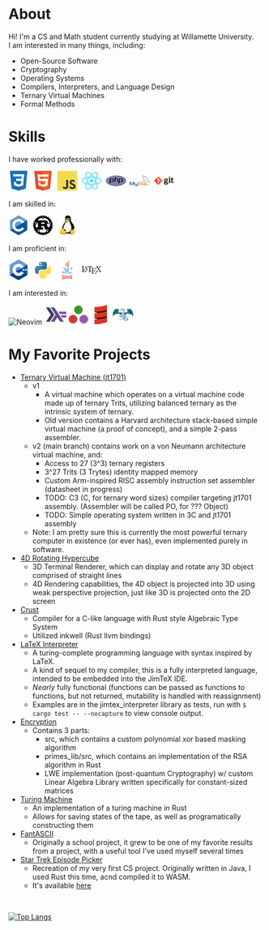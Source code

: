﻿# About
Hi! I'm a CS and Math student currently studying at Willamette University. \
I am interested in many things, including:
- Open-Source Software
- Cryptography
- Operating Systems
- Compilers, Interpreters, and Language Design
- Ternary Virtual Machines
- Formal Methods

# Skills
I have worked professionally with:
<div>    
    <img src="https://github.com/devicons/devicon/blob/master/icons/css3/css3-plain.svg"  title="CSS3" alt="CSS" width="40" height="40"/>&nbsp;
    <img src="https://github.com/devicons/devicon/blob/master/icons/html5/html5-original.svg" title="HTML5" alt="HTML" width="40" height="40"/>&nbsp;
    <img src="https://github.com/devicons/devicon/blob/master/icons/javascript/javascript-original.svg" title="JavaScript" alt="JavaScript" width="40" height="40"/>&nbsp;
    <img src="https://github.com/devicons/devicon/blob/master/icons/react/react-original.svg" title="React" alt="React" width="40" height="40"/>&nbsp;
    <img src="https://github.com/devicons/devicon/blob/master/icons/php/php-original.svg" title="php"  alt="php" width="40" height="40"/>&nbsp;
    <img src="https://github.com/devicons/devicon/blob/master/icons/mysql/mysql-original-wordmark.svg" title="MySQL"  alt="MySQL" width="40" height="40"/>&nbsp;
    <img src="https://github.com/devicons/devicon/blob/master/icons/git/git-original-wordmark.svg" title="Git" **alt="Git" width="40" height="40"/>
</div>

I am skilled in:
<div>
    <img src="https://github.com/devicons/devicon/blob/master/icons/c/c-original.svg"  title="C" alt="C" width="40" height="40"/>&nbsp;
    <img src="https://github.com/devicons/devicon/blob/master/icons/rust/rust-original.svg"  title="rust" alt="rust" width="40" height="40"/>&nbsp;
    <img src="https://github.com/devicons/devicon/blob/master/icons/linux/linux-original.svg" title="Linux" **alt="Linux" width="40" height="40"/>
</div>

I am proficient in:
<div>
    <img src="https://github.com/devicons/devicon/blob/master/icons/cplusplus/cplusplus-original.svg"  title="C++" alt="C++" width="40" height="40"/>&nbsp;
    <img src="https://github.com/devicons/devicon/blob/master/icons/python/python-original.svg"  title="python" alt="python" width="40" height="40"/>&nbsp;
    <img src="https://github.com/devicons/devicon/blob/master/icons/java/java-original-wordmark.svg" title="Java" alt="Java" width="40" height="40"/>&nbsp;
    <img src="https://github.com/devicons/devicon/blob/master/icons/latex/latex-original.svg" title="LaTeX" **alt="LaTeX" width="40" height="40"/>
</div>

I am interested in:
<div>
    <img src="https://upload.wikimedia.org/wikipedia/commons/thumb/3/3a/Neovim-mark.svg/492px-Neovim-mark.svg.png"  title="Neovim" alt="Neovim" width="40" height="40"/>&nbsp;
    <img src="https://github.com/devicons/devicon/blob/master/icons/haskell/haskell-original.svg" title="haskell" **alt="haskell" width="40" height="40"/>
    <img src="https://github.com/devicons/devicon/blob/master/icons/julia/julia-original.svg" title="julia" **alt="julia" width="40" height="40"/>
    <img src="https://github.com/devicons/devicon/blob/master/icons/scala/scala-original.svg" title="scala" **alt="scala" width="40" height="40"/>
    <img src="https://github.com/devicons/devicon/blob/master/icons/llvm/llvm-original.svg" title="llvm" **alt="llvm" width="40" height="40"/>
<div/>

# My Favorite Projects

- [Ternary Virtual Machine (jt1701)](https://github.com/LordGoatius/JIMNIAC)
    - v1
        - A virtual machine which operates on a virtual machine code made up of ternary Trits, utilizing balanced ternary as the intrinsic system of ternary.
        - Old version contains a Harvard architecture stack-based simple virtual machine (a proof of concept), and a simple 2-pass assembler.
    - v2 (main branch) contains work on a von Neumann architecture virtual machine, and:
        - Access to 27 (3^3) ternary registers
        - 3^27 Trits (3 Trytes) identity mapped memory
        - Custom Arm-inspired RISC assembly instruction set assembler (datasheet in progress)
        - TODO: C3 (C, for ternary word sizes) compiler targeting jt1701 assembly. (Assembler will be called PO, for ??? Object)
        - TODO: Simple operating system written in 3C and jt1701 assembly
    - Note: I am pretty sure this is currently the most powerful ternary computer in existence (or ever has), even implemented purely in software.
- [4D Rotating Hypercube](https://github.com/LordGoatius/cubers)
    - 3D Terminal Renderer, which can display and rotate any 3D object comprised of straight lines
    - 4D Rendering capabilities, the 4D object is projected into 3D using weak perspective projection, just like 3D is projected onto the 2D screen
- [Crust](https://github.com/LordGoatius/crust)
    - Compiler for a C-like language with Rust style Algebraic Type System
    - Utilized inkwell (Rust llvm bindings)
- [LaTeX Interpreter](https://github.com/LordGoatius/jimtex)
    - A turing-complete programming language with syntax inspired by LaTeX.
    - A kind of sequel to my compiler, this is a fully interpreted language, intended to be embedded into the JimTeX IDE.
    - *Nearly* fully functional (functions can be passed as functions to functions, but not returned, mutability is handled with reassignment)
    - Examples are in the jimtex_interpreter library as tests, run with `$ cargo test -- --nocapture` to view console output.
- [Encryption](https://github.com/LordGoatius/jimcrypt)
    - Contains 3 parts:
        - src, which contains a custom polynomial xor based masking algorithm
        - primes_lib/src, which contains an implementation of the RSA algorithm in Rust
        - LWE implementation (post-quantum Cryptography) w/ custom Linear Algebra Library written specifically for constant-sized matrices
- [Turing Machine](https://github.com/LordGoatius/turing_machine)
    - An implementation of a turing machine in Rust
    - Allows for saving states of the tape, as well as programatically constructing them
- [FantASCII](https://august-jhn.github.io/fantAscII/)
    - Originally a school project, it grew to be one of my favorite results from a project, with a useful tool I've used myself several times
- [Star Trek Episode Picker](https://github.com/LordGoatius/star_trek_picker)
    - Recreation of my very first CS project. Originally written in Java, I used Rust this time, acnd compiled it to WASM. 
    - It's available [here](https://lordgoatius.github.io/star_trek_picker/)


<br>

[![Top Langs](https://github-readme-stats.vercel.app/api/top-langs/?username=LordGoatius&layout=compact&theme=vision-friendly-dark)](https://github.com/anuraghazra/github-readme-stats)
